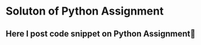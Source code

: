 # Soluton of Python Assignment
## Here I post code snippet on Python Assignment:slightly_smiling_face:	